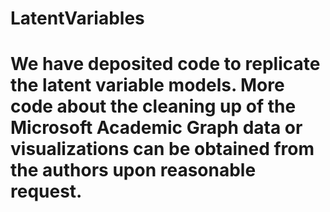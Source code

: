 # LatentVariables
# We have deposited code to replicate the latent variable models. More code about the cleaning up of the Microsoft Academic Graph data or visualizations can be obtained from the authors upon reasonable request.
